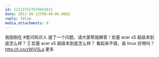 ```yaml
---
id: 111137527879442811
date: 2012-08-12T08:40:00.000Z
reply: false
media_attachments: 0
---
```


我刚刚在 #爱问知识人 提了一个问题，请大家帮我解答！宏基 acer s5 超级本到底怎么样？ || 宏基 acer s5 超级本到底怎么样？ 看起来不错，装 linux 好用吗？ http://t.cn/zWjVSLa 更多 ​​​​

